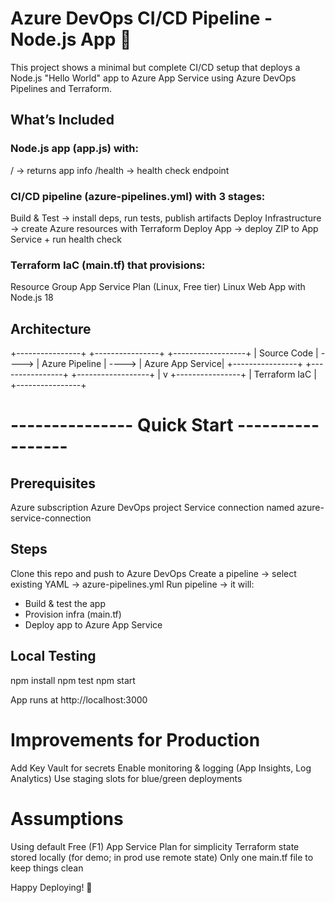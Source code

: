 # Azure DevOps CI/CD Pipeline - Node.js App 🚀 #

This project shows a minimal but complete CI/CD setup that deploys a Node.js "Hello World" app to Azure App Service using Azure DevOps Pipelines and Terraform.

##  What’s Included

### Node.js app (app.js) with:

/ → returns app info
/health → health check endpoint

### CI/CD pipeline (azure-pipelines.yml) with 3 stages:

Build & Test → install deps, run tests, publish artifacts
Deploy Infrastructure → create Azure resources with Terraform
Deploy App → deploy ZIP to App Service + run health check

### Terraform IaC (main.tf) that provisions:

Resource Group
App Service Plan (Linux, Free tier)
Linux Web App with Node.js 18

## Architecture ##

+----------------+       +----------------+       +------------------+
|  Source Code   | ----> | Azure Pipeline | ----> | Azure App Service|
+----------------+       +----------------+       +------------------+
                              |
                              v
                       +----------------+
                       |  Terraform IaC |
                       +----------------+

# --------------- Quick Start -----------------  #

## Prerequisites ##
Azure subscription
Azure DevOps project
Service connection named azure-service-connection

## Steps ##
Clone this repo and push to Azure DevOps
Create a pipeline → select existing YAML → azure-pipelines.yml
Run pipeline → it will:
- Build & test the app
- Provision infra (main.tf)
- Deploy app to Azure App Service

## Local Testing ##
npm install
npm test
npm start

App runs at http://localhost:3000

# Improvements for Production #

Add Key Vault for secrets
Enable monitoring & logging (App Insights, Log Analytics)
Use staging slots for blue/green deployments

# Assumptions #

Using default Free (F1) App Service Plan for simplicity
Terraform state stored locally (for demo; in prod use remote state)
Only one main.tf file to keep things clean

Happy Deploying! 🎉